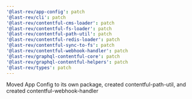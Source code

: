 ```yaml
---
'@last-rev/app-config': patch
'@last-rev/cli': patch
'@last-rev/contentful-cms-loader': patch
'@last-rev/contentful-fs-loader': patch
'@last-rev/contentful-path-util': patch
'@last-rev/contentful-redis-loader': patch
'@last-rev/contentful-sync-to-fs': patch
'@last-rev/contentful-webhook-handler': patch
'@last-rev/graphql-contentful-core': patch
'@last-rev/graphql-contentful-helpers': patch
'@last-rev/types': patch
---
```


Moved App Config to its own package, created contentful-path-util, and created contentful-webhook-handler
